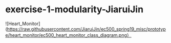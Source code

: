 # exercise-1-modularity-JiaruiJin
![Heart_Monitor](https://raw.githubusercontent.com/JiaruiJin/ec500_spring19_misc/prototype/heart_monitor/ec500_heart_monitor_class_diagram.png）
